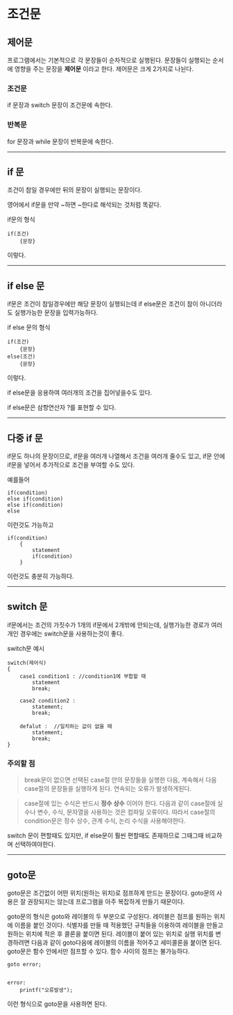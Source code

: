 # 조건문

## 제어문

프로그램에서는 기본적으로 각 문장들이 순차적으로 실행된다.
문장들이 실행되는 순서에 영향을 주는 문장을 __제어문__ 이라고 한다.
제어문은 크게 2가지로 나뉜다.

### 조건문
if 문장과 switch 문장이 조건문에 속한다.

### 반복문
for 문장과 while 문장이 반복문에 속한다.

---

## if 문

조건이 참일 경우에만 뒤의 문장이 실행되는 문장이다.

영어에서 if문을 만약 ~하면 ~한다로 해석되는 것처럼 똑같다.

if문의 형식

    if(조건)
        {문장}

이렇다.

---

## if else 문

if문은 조건이 참일경우에만 해당 문장이 실행되는데 if else문은 조건이 참이 아니더라도 실행가능한 문장을 입력가능하다.

if else 문의 형식

    if(조건)
        {문장}
    else(조건)
        {문장}

이렇다.

if else문을 응용하여 여러개의 조건을 집어넣을수도 있다.

if else문은 삼항연산자 ?를 표현할 수 있다.

---

## 다중 if 문

if문도 하나의 문장이므로, if문을 여러개 나열해서 조건을 여러개 줄수도 있고, if문 안에 if문을 넣어서
추가적으로 조건을 부여할 수도 있다.

예를들어

    if(condition)
    else if(condition)
    else if(condition)
    else

이런것도 가능하고

    if(condition)
        {
            statement
            if(condition)
        }

이런것도 충분히 가능하다.

---

## switch 문

if문에서는 조건의 가짓수가 1개의 if문에서 2개밖에 안되는데, 실행가능한 경로가 여러개인 경우에는 switch문을 사용하는것이 좋다.

switch문 예시

    switch(제어식)
    {
        case1 condition1 : //condition1에 부합할 때
            statement
            break;

        case2 condition2 :
            statement;
            break;  

        defalut :  //일치하는 값이 없을 때
            statement;
            break;
    }

### 주의할 점
> break문이 없으면 선택된 case절 안의 문장들을 실행한 다음, 계속해서 다음 case절의 문장들을 실행하게 된다. 연속되는 오류가 발생하게된다.

> case절에 있는 수식은 반드시 __정수 상수__ 이어야 한다. 다음과 같이 case절에 실수나 변수, 수식, 문자열을 사용하는 것은 컴파일 오류이다. 따라서 case절의 condition문은 정수 상수, 관계 수식, 논리 수식을 사용해야한다. 


switch 문이 편할때도 있지만, if else문이 훨씬 편할때도 존재하므로 그때그때 비교하며 선택하여야한다.

---

## goto문

goto문은 조건없이 어떤 위치(원하는 위치)로 점프하게 만드는 문장이다.
goto문의 사용은 잘 권장되지는 않는데 프로그램을 아주 복잡하게 만들기 때문이다.

goto문의 형식은 goto와 레이블의 두 부분으로 구성된다. 레이블은 점프를 원하는 위치에 이름을 붙인 것이다. 식별자를 만들 때 적용했던 규칙들을 이용하여 레이블을 만들고 원하는 위치에 적은 후 콜론을 붙이면 된다.
레이블이 붙어 있는 위치로 실행 위치를 변경하려면 다음과 같이 goto다음에 레이블의 이름을 적어주고 세미콜론을 붙이면 된다. goto문은 함수 안에서만 점프할 수 있다. 함수 사이의 점프는 불가능하다.

    goto error;


    error: 
        printf("오류발생");

이런 형식으로 goto문을 사용하면 된다.

